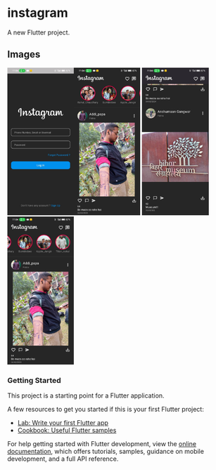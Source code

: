 # instagram

A new Flutter project.

## Images
<img src="https://raw.githubusercontent.com/Rahul-Chaudhary-dev/instagram/master/assets/images/login%20page.jpg" height = 30% width= 30%><img src="https://raw.githubusercontent.com/Rahul-Chaudhary-dev/instagram/master/assets/images/Home%20page%20(2).jpg" height = 30% width= 30%>
<img src="https://raw.githubusercontent.com/Rahul-Chaudhary-dev/instagram/master/assets/images/Home%20page%20(3).jpg" height = 30% width= 30%>
<img src="https://raw.githubusercontent.com/Rahul-Chaudhary-dev/instagram/master/assets/images/Home%20page%20(1).jpg" height = 30% width= 30%>

### Getting Started

This project is a starting point for a Flutter application.

A few resources to get you started if this is your first Flutter project:

- [Lab: Write your first Flutter app](https://docs.flutter.dev/get-started/codelab)
- [Cookbook: Useful Flutter samples](https://docs.flutter.dev/cookbook)

For help getting started with Flutter development, view the
[online documentation](https://docs.flutter.dev/), which offers tutorials,
samples, guidance on mobile development, and a full API reference.
